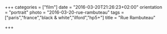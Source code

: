 +++
categories = ["film"]
date = "2016-03-20T21:26:23+02:00"
orientation = "portrait"
photo = "2016-03-20-rue-rambuteau"
tags = ["paris","france","black & white","ilford","hp5+"]
title = "Rue Rambuteau"

+++
